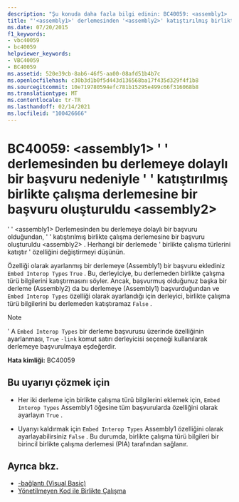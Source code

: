 ```yaml
---
description: "Şu konuda daha fazla bilgi edinin: BC40059: <assembly1> ' ' derlemesinden bu derlemeye dolaylı bir başvuru nedeniyle ' ' katıştırılmış birlikte çalışma derlemesine bir başvuru oluşturuldu <assembly2>"
title: "'<assembly1>' derlemesinden '<assembly2>' katıştırılmış birlikte çalışma derlemesine dolaylı bir başvuru bulunduğundan, bu birlikte çalışma derlemesine bir başvuru oluşturuldu"
ms.date: 07/20/2015
f1_keywords:
- vbc40059
- bc40059
helpviewer_keywords:
- VBC40059
- BC40059
ms.assetid: 520e39cb-8ab6-46f5-aa00-08afd51b4b7c
ms.openlocfilehash: c30b3d1b0f5d443d136568ba17f435d329f4f1b8
ms.sourcegitcommit: 10e719780594efc781b15295e499c66f316068b8
ms.translationtype: MT
ms.contentlocale: tr-TR
ms.lasthandoff: 02/14/2021
ms.locfileid: "100426666"
---
```

# <a name="bc40059-a-reference-was-created-to-embedded-interop-assembly-assembly1-because-of-an-indirect-reference-to-that-assembly-from-assembly-assembly2"></a>BC40059: \<assembly1> ' ' derlemesinden bu derlemeye dolaylı bir başvuru nedeniyle ' ' katıştırılmış birlikte çalışma derlemesine bir başvuru oluşturuldu \<assembly2>

' ' \<assembly1> Derlemesinden bu derlemeye dolaylı bir başvuru olduğundan, ' ' katıştırılmış birlikte çalışma derlemesine bir başvuru oluşturuldu \<assembly2> . Herhangi bir derlemede ' birlikte çalışma türlerini katıştır ' özelliğini değiştirmeyi düşünün.

Özelliği olarak ayarlanmış bir derlemeye (Assembly1) bir başvuru eklediniz `Embed Interop Types` `True` . Bu, derleyiciye, bu derlemeden birlikte çalışma türü bilgilerini katıştırmasını söyler. Ancak, başvurmuş olduğunuz başka bir derleme (Assembly2) da bu derlemeye (Assembly1) başvurduğundan ve `Embed Interop Types` özelliği olarak ayarlandığı için derleyici, birlikte çalışma türü bilgilerini bu derlemeden katıştıramaz `False` .

> [!NOTE]
> ' A `Embed Interop Types` bir derleme başvurusu üzerinde özelliğinin ayarlanması, `True` `-link` komut satırı derleyicisi seçeneği kullanılarak derlemeye başvurulmaya eşdeğerdir.

**Hata kimliği:** BC40059

## <a name="to-address-this-warning"></a>Bu uyarıyı çözmek için

- Her iki derleme için birlikte çalışma türü bilgilerini eklemek için, `Embed Interop Types` Assembly1 öğesine tüm başvurularda özelliğini olarak ayarlayın `True` .

- Uyarıyı kaldırmak için `Embed Interop Types` Assembly1 özelliğini olarak ayarlayabilirsiniz `False` . Bu durumda, birlikte çalışma türü bilgileri bir birincil birlikte çalışma derlemesi (PIA) tarafından sağlanır.

## <a name="see-also"></a>Ayrıca bkz.

- [-bağlantı (Visual Basic)](../../reference/command-line-compiler/link.md)
- [Yönetilmeyen Kod ile Birlikte Çalışma](../../../framework/interop/index.md)
